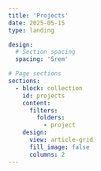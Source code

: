 ```yaml
---
title: 'Projects'
date: 2025-05-15
type: landing

design:
  # Section spacing
  spacing: '5rem'

# Page sections
sections:
  - block: collection
    id: projects
    content:
      filters:
        folders:
          - project
    design:
      view: article-grid
      fill_image: false
      columns: 2
---
```

